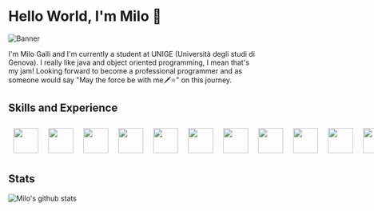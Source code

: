 # Hello World, I'm Milo 🦕
![Banner](https://github.com/thaMilo/thaMilo/blob/main/vapor-wave-aesthetic.gif)

I'm Milo Galli and I'm currently a student at UNIGE (Università degli studi di Genova). I really like java and object oriented programming, I mean that's my jam! Looking forward to become a professional programmer and as someone would say "May the force be with me🗡⭐️" on this journey.

## Skills and Experience
<div style="display: flex; align-items: center;">
  <img src="https://github.com/thaMilo/thaMilo/blob/main/java.png" style="display: inline-block; width:50px;margin: 10px;"/>
  <img src="https://github.com/thaMilo/thaMilo/blob/main/python.png" style="display: inline-block; width:50px;margin: 10px;"/>
  <img src="https://github.com/thaMilo/thaMilo/blob/main/c-.png" style="display: inline-block; width:50px;margin: 10px;"/>
   <img src="https://github.com/thaMilo/thaMilo/blob/main/html.png" style="display: inline-block; width:50px; margin: 10px;"/>
  <img src="https://github.com/thaMilo/thaMilo/blob/main/css-3.png" style="display: inline-block; width:50px; margin: 10px;"/>
  <img src="https://github.com/thaMilo/thaMilo/blob/main/tailwind-css.png" style="display: inline-block; width:50px; margin: 10px;"/>
  <img src="https://github.com/thaMilo/thaMilo/blob/main/js.png" style="display: inline-block; width:50px;margin: 10px;"/>
  <img src="https://github.com/thaMilo/thaMilo/blob/main/php.png" style="display: inline-block; width:50px;margin: 10px;"/>
  <img src="https://github.com/thaMilo/thaMilo/blob/main/postgre.png" style="display: inline-block; width:50px;margin: 10px;"/>
  <img src="https://github.com/thaMilo/thaMilo/blob/main/selenium.png" style="display: inline-block; width:50px;margin: 10px;"/> 
  <img src="https://github.com/thaMilo/thaMilo/blob/main/flask.png" style="display: inline-block; width:50px;margin: 10px;"/>
  <img src="https://github.com/thaMilo/thaMilo/blob/main/svelte.png" style="display: inline-block; width:50px;margin: 10px;"/>
</div>

## Stats

![Milo's github stats](https://github-readme-stats.vercel.app/api?username=thaMilo&show_icons=true&theme=synthwave)

